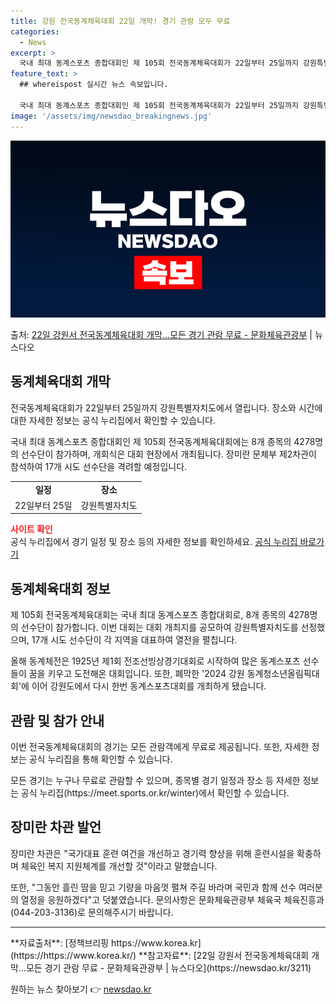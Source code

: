```yaml
---
title: 강원 전국동계체육대회 22일 개막! 경기 관람 모두 무료
categories:
  - News
excerpt: >
  국내 최대 동계스포츠 종합대회인 제 105회 전국동계체육대회가 22일부터 25일까지 강원특별자치도에서 펼쳐진…
feature_text: >
  ## whereispost 실시간 뉴스 속보입니다.

  국내 최대 동계스포츠 종합대회인 제 105회 전국동계체육대회가 22일부터 25일까지 강원특별자치도에서 펼쳐진…
image: '/assets/img/newsdao_breakingnews.jpg'
---
```


![뉴스다오 속보](/assets/img/newsdao_breakingnews.jpg)

<p>출처: <a href="https://newsdao.kr/3211" rel="dofollow">22일 강원서 전국동계체육대회 개막…모든 경기 관람 무료 - 문화체육관광부</a> | 뉴스다오</p>

<h2 data-ke-size="size26">동계체육대회 개막</h2>
전국동계체육대회가 22일부터 25일까지 강원특별자치도에서 열립니다. 장소와 시간에 대한 자세한 정보는 공식 누리집에서 확인할 수 있습니다.

<p data-ke-size="size16">국내 최대 동계스포츠 종합대회인 제 105회 전국동계체육대회에는 8개 종목의 4278명의 선수단이 참가하며, 개회식은 대회 현장에서 개최됩니다. 장미란 문체부 제2차관이 참석하여 17개 시도 선수단을 격려할 예정입니다.</p>

<table>
  <tr>
    <td style="text-align: center; height: 17px;"><b>일정</b></td>
    <td style="text-align: center; height: 17px;"><b>장소</b></td>
  </tr>
  <tr>
    <td style="text-align: center; height: 17px;">22일부터 25일</td>
    <td style="text-align: center; height: 17px;">강원특별자치도</td>
  </tr>
</table>

<b><span style="color: #ee2323;">사이트 확인</span></b><br>
공식 누리집에서 경기 일정 및 장소 등의 자세한 정보를 확인하세요. [공식 누리집 바로가기](https://meet.sports.or.kr/winter)

<h2 data-ke-size="size26">동계체육대회 정보</h2>
제 105회 전국동계체육대회는 국내 최대 동계스포츠 종합대회로, 8개 종목의 4278명의 선수단이 참가합니다. 이번 대회는 대회 개최지를 공모하여 강원특별자치도를 선정했으며, 17개 시도 선수단이 각 지역을 대표하여 열전을 펼칩니다.

<p data-ke-size="size16">올해 동계체전은 1925년 제1회 전조선빙상경기대회로 시작하여 많은 동계스포츠 선수들이 꿈을 키우고 도전해온 대회입니다. 또한, 폐막한 '2024 강원 동계청소년올림픽대회'에 이어 강원도에서 다시 한번 동계스포츠대회를 개최하게 됐습니다.</p>

<h2 data-ke-size="size26">관람 및 참가 안내</h2>
이번 전국동계체육대회의 경기는 모든 관람객에게 무료로 제공됩니다. 또한, 자세한 정보는 공식 누리집을 통해 확인할 수 있습니다.

<p data-ke-size="size16">모든 경기는 누구나 무료로 관람할 수 있으며, 종목별 경기 일정과 장소 등 자세한 정보는 공식 누리집(https://meet.sports.or.kr/winter)에서 확인할 수 있습니다.</p>

<h2 data-ke-size="size26">장미란 차관 발언</h2>
장미란 차관은 "국가대표 훈련 여건을 개선하고 경기력 향상을 위해 훈련시설을 확충하며 체육인 복지 지원체계를 개선할 것"이라고 말했습니다.

<p data-ke-size="size16">또한, "그동안 흘린 땀을 믿고 기량을 마음껏 펼쳐 주길 바라며 국민과 함께 선수 여러분의 열정을 응원하겠다"고 덧붙였습니다. 문의사항은 문화체육관광부 체육국 체육진흥과(044-203-3136)로 문의해주시기 바랍니다.</p>

<hr>
**자료출처**: [정책브리핑 https://www.korea.kr](https://https://www.korea.kr/)
**참고자료**: [22일 강원서 전국동계체육대회 개막…모든 경기 관람 무료 - 문화체육관광부 | 뉴스다오](https://newsdao.kr/3211) 

원하는 뉴스 찾아보기 👉 <a href="https://newsdao.kr" rel="dofollow">newsdao.kr</a>


